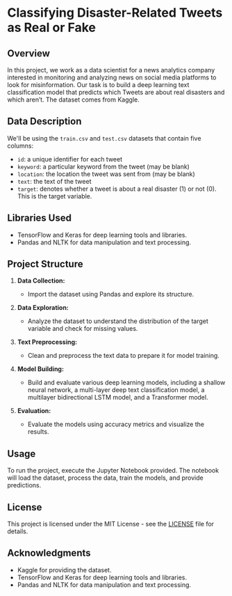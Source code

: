 # Classifying Disaster-Related Tweets as Real or Fake

## Overview

In this project, we work as a data scientist for a news analytics company interested in monitoring and analyzing news on social media platforms to look for misinformation. Our task is to build a deep learning text classification model that predicts which Tweets are about real disasters and which aren’t. The dataset comes from Kaggle.

## Data Description

We'll be using the `train.csv` and `test.csv` datasets that contain five columns:
- `id`: a unique identifier for each tweet
- `keyword`: a particular keyword from the tweet (may be blank)
- `location`: the location the tweet was sent from (may be blank)
- `text`: the text of the tweet
- `target`: denotes whether a tweet is about a real disaster (1) or not (0). This is the target variable.

## Libraries Used

- TensorFlow and Keras for deep learning tools and libraries.
- Pandas and NLTK for data manipulation and text processing.

## Project Structure

1. **Data Collection:**
   - Import the dataset using Pandas and explore its structure.

2. **Data Exploration:**
   - Analyze the dataset to understand the distribution of the target variable and check for missing values.

3. **Text Preprocessing:**
   - Clean and preprocess the text data to prepare it for model training.

4. **Model Building:**
   - Build and evaluate various deep learning models, including a shallow neural network, a multi-layer deep text classification model, a multilayer bidirectional LSTM model, and a Transformer model.

5. **Evaluation:**
   - Evaluate the models using accuracy metrics and visualize the results.

## Usage

To run the project, execute the Jupyter Notebook provided. The notebook will load the dataset, process the data, train the models, and provide predictions.

## License

This project is licensed under the MIT License - see the [LICENSE](LICENSE) file for details.

## Acknowledgments

- Kaggle for providing the dataset.
- TensorFlow and Keras for deep learning tools and libraries.
- Pandas and NLTK for data manipulation and text processing.
